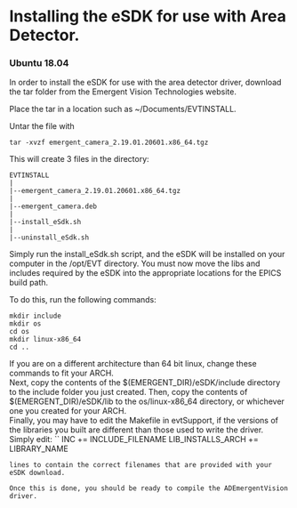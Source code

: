 # Installing the eSDK for use with Area Detector.

### Ubuntu 18.04

In order to install the eSDK for use with the area detector driver, download the tar folder
from the Emergent Vision Technologies website. 

Place the tar in a location such as ~/Documents/EVTINSTALL.

Untar the file with
```
tar -xvzf emergent_camera_2.19.01.20601.x86_64.tgz
```
This will create 3 files in the directory:
```
EVTINSTALL
|
|--emergent_camera_2.19.01.20601.x86_64.tgz
|
|--emergent_camera.deb
|
|--install_eSdk.sh
|
|--uninstall_eSdk.sh
```
Simply run the install_eSdk.sh script, and the eSDK will be installed on your computer in the /opt/EVT directory. You must now move the libs and includes required by the eSDK into the appropriate locations for the EPICS build path.

To do this, run the following commands:
```
mkdir include
mkdir os
cd os
mkdir linux-x86_64
cd ..
```
If you are on a different architecture than 64 bit linux, change these commands to fit your ARCH.  
Next, copy the contents of the $(EMERGENT_DIR)/eSDK/include directory to the include folder you
just created. Then, copy the contents of $(EMERGENT_DIR)/eSDK/lib to the os/linux-x86_64 directory,
or whichever one you created for your ARCH.  
Finally, you may have to edit the Makefile in evtSupport, if the versions of the libraries you built are different
than those used to write the driver.  
Simply edit:
``
INC += INCLUDE_FILENAME
LIB_INSTALLS_ARCH += LIBRARY_NAME
```
lines to contain the correct filenames that are provided with your eSDK download.

Once this is done, you should be ready to compile the ADEmergentVision driver.
